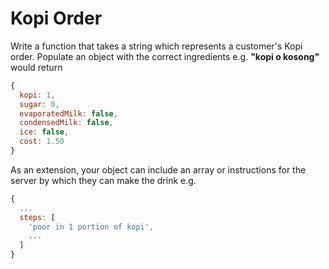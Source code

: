 # Kopi Order
Write a function that takes a string which represents a customer's Kopi order. Populate an object with the correct ingredients e.g. __"kopi o kosong"__ would return
```js
{
  kopi: 1,
  sugar: 0,
  evaporatedMilk: false,
  condensedMilk: false,
  ice: false,
  cost: 1.50
}
```

As an extension, your object can include an array or instructions for the server by which they can make the drink e.g.
```javascript
{
  ...
  steps: [
    'poor in 1 portion of kopi',
    ...
  ]
}
```
